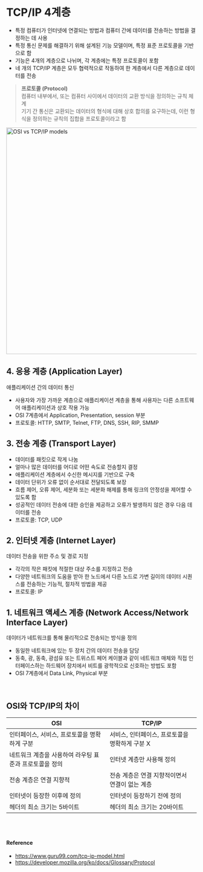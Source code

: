 # TCP/IP 4계층
- 특정 컴퓨터가 인터넷에 연결되는 방법과 컴퓨터 간에 데이터를 전송하는 방법을 결정하는 데 사용
- 특정 통신 문제를 해결하기 위해 설계된 기능 모델이며, 특정 표준 프로토콜을 기반으로 함
- 기능은 4개의 계층으로 나뉘며, 각 계층에는 특정 프로토콜이 포함
- 네 개의 TCP/IP 계층은 모두 협력적으로 작동하여 한 계층에서 다른 계층으로 데이터를 전송

> **프로토콜 (Protocol)**
<br>컴퓨터 내부에서, 또는 컴퓨터 사이에서 데이터의 교환 방식을 정의하는 규칙 체계
<br>기기 간 통신은 교환되는 데이터의 형식에 대해 상호 합의를 요구하는데, 이런 형식을 정의하는 규칙의 집합을 프로토콜이라고 함

<img src="https://www.guru99.com/images/1/093019_0615_TCPIPModelW3.png" width="600" alt="OSI vs TCP/IP models">

<br>

## 4. 응용 계층 (Application Layer)
애플리케이션 간의 데이터 통신
- 사용자와 가장 가까운 계층으로 애플리케이션 계층을 통해 사용자는 다른 소프트웨어 애플리케이션과 상호 작용 가능
- OSI 7계층에서 Application, Presentation, session 부분
- 프로토콜: HTTP, SMTP, Telnet, FTP, DNS, SSH, RIP, SMMP

## 3. 전송 계층 (Transport Layer)
- 데이터를 패킷으로 작게 나눔
- 얼마나 많은 데이터를 어디로 어떤 속도로 전송할지 결정
- 애플리케이션 계층에서 수신한 메시지를 기반으로 구축
- 데이터 단위가 오류 없이 순서대로 전달되도록 보장
- 흐름 제어, 오류 제어, 세분화 또는 세분화 해제를 통해 링크의 안정성을 제어할 수 있도록 함
- 성공적인 데이터 전송에 대한 승인을 제공하고 오류가 발생하지 않은 경우 다음 데이터를 전송
- 프로토콜: TCP, UDP

## 2. 인터넷 계층 (Internet Layer)
데이터 전송을 위한 주소 및 경로 지정
- 각각의 작은 패킷에 적절한 대상 주소를 지정하고 전송
- 다양한 네트워크의 도움을 받아 한 노드에서 다른 노드로 가변 길이의 데이터 시퀀스를 전송하는 기능적, 절차적 방법을 제공
- 프로토콜: IP

## 1. 네트워크 액세스 계층 (Network Access/Network Interface Layer)
데이터가 네트워크를 통해 물리적으로 전송되는 방식을 정의
- 동일한 네트워크에 있는 두 장치 간의 데이터 전송을 담당
- 동축, 광, 동축, 광섬유 또는 트위스트 페어 케이블과 같이 네트워크 매체와 직접 인터페이스하는 하드웨어 장치에서 비트를 광학적으로 신호하는 방법도 포함
- OSI 7계층에서 Data Link, Physical 부분

<br>

## OSI와 TCP/IP의 차이
|OSI|TCP/IP|
|-----|-----|
|인터페이스, 서비스, 프로토콜을 명확하게 구분|서비스, 인터페이스, 프로토콜을 명확하게 구분 X|
|네트워크 계층을 사용하여 라우팅 표준과 프로토콜을 정의|인터넷 계층만 사용해 정의|
|전송 계층은 연결 지향적|전송 계층은 연결 지향적이면서 연결이 없는 계층|
|인터넷이 등장한 이후에 정의|인터넷이 등장하기 전에 정의|
|헤더의 최소 크기는 5바이트|헤더의 최소 크기는 20바이트|


<br><br>

#### Reference
- https://www.guru99.com/tcp-ip-model.html
- https://developer.mozilla.org/ko/docs/Glossary/Protocol
